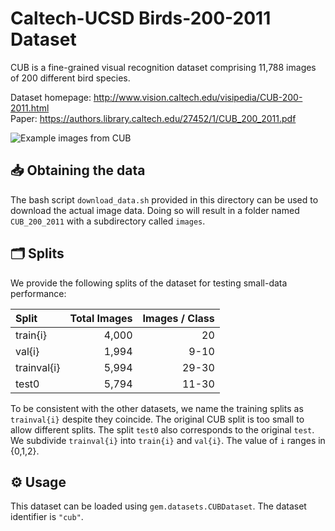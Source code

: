 # Caltech-UCSD Birds-200-2011 Dataset

CUB is a fine-grained visual recognition dataset comprising 11,788 images of 200 different bird species.

Dataset homepage: <http://www.vision.caltech.edu/visipedia/CUB-200-2011.html>  
Paper: <https://authors.library.caltech.edu/27452/1/CUB_200_2011.pdf>

![Example images from CUB](http://www.vision.caltech.edu/visipedia/collage.jpg)


## 📥 Obtaining the data

The bash script `download_data.sh` provided in this directory can be used to download the actual image data. Doing so will result in a folder named `CUB_200_2011` with a subdirectory called `images`.


## 🗂️ Splits

We provide the following splits of the dataset for testing small-data performance:

|   Split      | Total Images | Images / Class |
|:-------------|-------------:|---------------:|
| train{i}     |        4,000 |             20 |
| val{i}       |        1,994 |           9-10 |
| trainval{i}  |        5,994 |          29-30 |
| test0        |        5,794 |          11-30 |

To be consistent with the other datasets, we name the training splits as `trainval{i}` despite they coincide. The original CUB split is too small to allow different splits. The split `test0` also corresponds to the original `test`.
We subdivide `trainval{i}` into `train{i}` and `val{i}`.
The value of `i` ranges in {0,1,2}.


## ⚙️ Usage

This dataset can be loaded using `gem.datasets.CUBDataset`.
The dataset identifier is `"cub"`.
